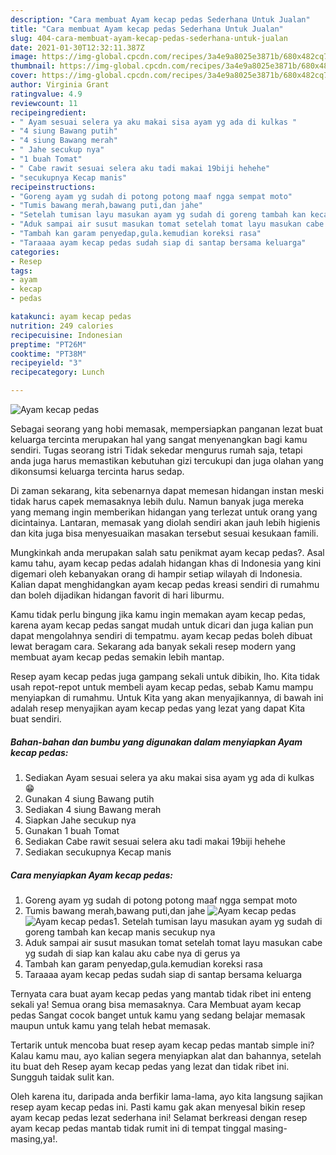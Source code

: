 ```yaml
---
description: "Cara membuat Ayam kecap pedas Sederhana Untuk Jualan"
title: "Cara membuat Ayam kecap pedas Sederhana Untuk Jualan"
slug: 404-cara-membuat-ayam-kecap-pedas-sederhana-untuk-jualan
date: 2021-01-30T12:32:11.387Z
image: https://img-global.cpcdn.com/recipes/3a4e9a8025e3871b/680x482cq70/ayam-kecap-pedas-foto-resep-utama.jpg
thumbnail: https://img-global.cpcdn.com/recipes/3a4e9a8025e3871b/680x482cq70/ayam-kecap-pedas-foto-resep-utama.jpg
cover: https://img-global.cpcdn.com/recipes/3a4e9a8025e3871b/680x482cq70/ayam-kecap-pedas-foto-resep-utama.jpg
author: Virginia Grant
ratingvalue: 4.9
reviewcount: 11
recipeingredient:
- " Ayam sesuai selera ya aku makai sisa ayam yg ada di kulkas "
- "4 siung Bawang putih"
- "4 siung Bawang merah"
- " Jahe secukup nya"
- "1 buah Tomat"
- " Cabe rawit sesuai selera aku tadi makai 19biji hehehe"
- "secukupnya Kecap manis"
recipeinstructions:
- "Goreng ayam yg sudah di potong potong maaf ngga sempat moto"
- "Tumis bawang merah,bawang puti,dan jahe"
- "Setelah tumisan layu masukan ayam yg sudah di goreng tambah kan kecap manis secukup nya"
- "Aduk sampai air susut masukan tomat setelah tomat layu masukan cabe yg sudah di siap kan kalau aku cabe nya di gerus ya"
- "Tambah kan garam penyedap,gula.kemudian koreksi rasa"
- "Taraaaa ayam kecap pedas sudah siap di santap bersama keluarga"
categories:
- Resep
tags:
- ayam
- kecap
- pedas

katakunci: ayam kecap pedas 
nutrition: 249 calories
recipecuisine: Indonesian
preptime: "PT26M"
cooktime: "PT38M"
recipeyield: "3"
recipecategory: Lunch

---
```



![Ayam kecap pedas](https://img-global.cpcdn.com/recipes/3a4e9a8025e3871b/680x482cq70/ayam-kecap-pedas-foto-resep-utama.jpg)

Sebagai seorang yang hobi memasak, mempersiapkan panganan lezat buat keluarga tercinta merupakan hal yang sangat menyenangkan bagi kamu sendiri. Tugas seorang istri Tidak sekedar mengurus rumah saja, tetapi anda juga harus memastikan kebutuhan gizi tercukupi dan juga olahan yang dikonsumsi keluarga tercinta harus sedap.

Di zaman  sekarang, kita sebenarnya dapat memesan hidangan instan meski tidak harus capek memasaknya lebih dulu. Namun banyak juga mereka yang memang ingin memberikan hidangan yang terlezat untuk orang yang dicintainya. Lantaran, memasak yang diolah sendiri akan jauh lebih higienis dan kita juga bisa menyesuaikan masakan tersebut sesuai kesukaan famili. 



Mungkinkah anda merupakan salah satu penikmat ayam kecap pedas?. Asal kamu tahu, ayam kecap pedas adalah hidangan khas di Indonesia yang kini digemari oleh kebanyakan orang di hampir setiap wilayah di Indonesia. Kalian dapat menghidangkan ayam kecap pedas kreasi sendiri di rumahmu dan boleh dijadikan hidangan favorit di hari liburmu.

Kamu tidak perlu bingung jika kamu ingin memakan ayam kecap pedas, karena ayam kecap pedas sangat mudah untuk dicari dan juga kalian pun dapat mengolahnya sendiri di tempatmu. ayam kecap pedas boleh dibuat lewat beragam cara. Sekarang ada banyak sekali resep modern yang membuat ayam kecap pedas semakin lebih mantap.

Resep ayam kecap pedas juga gampang sekali untuk dibikin, lho. Kita tidak usah repot-repot untuk membeli ayam kecap pedas, sebab Kamu mampu menyiapkan di rumahmu. Untuk Kita yang akan menyajikannya, di bawah ini adalah resep menyajikan ayam kecap pedas yang lezat yang dapat Kita buat sendiri.

<!--inarticleads1-->

##### Bahan-bahan dan bumbu yang digunakan dalam menyiapkan Ayam kecap pedas:

1. Sediakan  Ayam sesuai selera ya aku makai sisa ayam yg ada di kulkas 😁
1. Gunakan 4 siung Bawang putih
1. Sediakan 4 siung Bawang merah
1. Siapkan  Jahe secukup nya
1. Gunakan 1 buah Tomat
1. Sediakan  Cabe rawit sesuai selera aku tadi makai 19biji hehehe
1. Sediakan secukupnya Kecap manis




<!--inarticleads2-->

##### Cara menyiapkan Ayam kecap pedas:

1. Goreng ayam yg sudah di potong potong maaf ngga sempat moto
1. Tumis bawang merah,bawang puti,dan jahe
<img src="https://img-global.cpcdn.com/steps/51d192b86cd01abd/160x128cq70/ayam-kecap-pedas-langkah-memasak-2-foto.jpg" alt="Ayam kecap pedas"><img src="https://img-global.cpcdn.com/steps/150f87c662e64c38/160x128cq70/ayam-kecap-pedas-langkah-memasak-2-foto.jpg" alt="Ayam kecap pedas">1. Setelah tumisan layu masukan ayam yg sudah di goreng tambah kan kecap manis secukup nya
1. Aduk sampai air susut masukan tomat setelah tomat layu masukan cabe yg sudah di siap kan kalau aku cabe nya di gerus ya
1. Tambah kan garam penyedap,gula.kemudian koreksi rasa
1. Taraaaa ayam kecap pedas sudah siap di santap bersama keluarga




Ternyata cara buat ayam kecap pedas yang mantab tidak ribet ini enteng sekali ya! Semua orang bisa memasaknya. Cara Membuat ayam kecap pedas Sangat cocok banget untuk kamu yang sedang belajar memasak maupun untuk kamu yang telah hebat memasak.

Tertarik untuk mencoba buat resep ayam kecap pedas mantab simple ini? Kalau kamu mau, ayo kalian segera menyiapkan alat dan bahannya, setelah itu buat deh Resep ayam kecap pedas yang lezat dan tidak ribet ini. Sungguh taidak sulit kan. 

Oleh karena itu, daripada anda berfikir lama-lama, ayo kita langsung sajikan resep ayam kecap pedas ini. Pasti kamu gak akan menyesal bikin resep ayam kecap pedas lezat sederhana ini! Selamat berkreasi dengan resep ayam kecap pedas mantab tidak rumit ini di tempat tinggal masing-masing,ya!.

